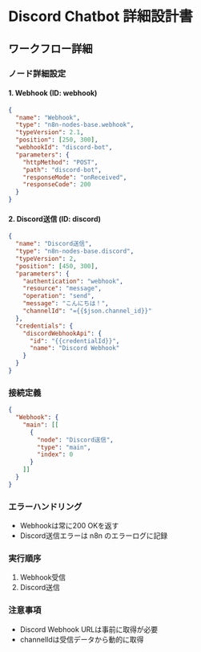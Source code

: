 # Discord Chatbot 詳細設計書

## ワークフロー詳細

### ノード詳細設定

#### 1. Webhook (ID: webhook)
```json
{
  "name": "Webhook",
  "type": "n8n-nodes-base.webhook",
  "typeVersion": 2.1,
  "position": [250, 300],
  "webhookId": "discord-bot",
  "parameters": {
    "httpMethod": "POST",
    "path": "discord-bot",
    "responseMode": "onReceived",
    "responseCode": 200
  }
}
```

#### 2. Discord送信 (ID: discord)
```json
{
  "name": "Discord送信",
  "type": "n8n-nodes-base.discord",
  "typeVersion": 2,
  "position": [450, 300],
  "parameters": {
    "authentication": "webhook",
    "resource": "message",
    "operation": "send",
    "message": "こんにちは！",
    "channelId": "={{$json.channel_id}}"
  },
  "credentials": {
    "discordWebhookApi": {
      "id": "{{credentialId}}",
      "name": "Discord Webhook"
    }
  }
}
```

### 接続定義
```json
{
  "Webhook": {
    "main": [[
      {
        "node": "Discord送信",
        "type": "main",
        "index": 0
      }
    ]]
  }
}
```

### エラーハンドリング
- Webhookは常に200 OKを返す
- Discord送信エラーは n8n のエラーログに記録

### 実行順序
1. Webhook受信
2. Discord送信

### 注意事項
- Discord Webhook URLは事前に取得が必要
- channelIdは受信データから動的に取得